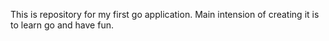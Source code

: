 This is repository for my first go application. Main intension of creating it is to learn go and have fun.
